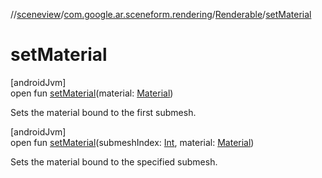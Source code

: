 //[sceneview](../../../index.md)/[com.google.ar.sceneform.rendering](../index.md)/[Renderable](index.md)/[setMaterial](set-material.md)

# setMaterial

[androidJvm]\
open fun [setMaterial](set-material.md)(material: [Material](../-material/index.md))

Sets the material bound to the first submesh.

[androidJvm]\
open fun [setMaterial](set-material.md)(submeshIndex: [Int](https://kotlinlang.org/api/latest/jvm/stdlib/kotlin/-int/index.html), material: [Material](../-material/index.md))

Sets the material bound to the specified submesh.
